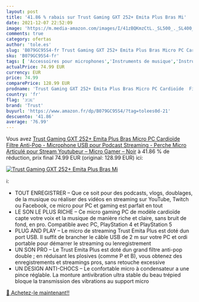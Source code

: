 ```yaml
---
layout: post
title: '41.86 % rabais sur Trust Gaming GXT 252+ Emita Plus Bras Mi'
date: 2021-12-07 22:52:09
image: 'https://m.media-amazon.com/images/I/41zBQKmzCtL._SL500_._SL400_.jpg'
comments: true
category: ofertas
author: 'tole.es'
slug: 'B079GC95S4-fr Trust Gaming GXT 252+ Emita Plus Bras Micro PC Cardioïde...'
sku: 'B079GC95S4-fr'
tags: [ 'Accessoires pour microphones','Instruments de musique','Instruments de musique et Sono','Microphones et packs','Pieds et supports pour micros','trust', ]
actualPrice: 74.99 EUR
currency: EUR
price: 74.99
comparePrice: 128.99 EUR
prodname: 'Trust Gaming GXT 252+ Emita Plus Bras Micro PC Cardioïde  Filtre Anti-Pop - Microphone USB pour Podcast  Streaming - Perche Micro Articulé pour Stream  Youtubeur – Micro Gamer – Noir'
country: 'fr'
flag: '🇫🇷'
brand: 'Trust'
buyurl: 'https://www.amazon.fr/dp/B079GC95S4/?tag=tolees0d-21'
descuento: '41.86'
average: '76.99'
---
```


Vous avez [Trust Gaming GXT 252+ Emita Plus Bras Micro PC Cardioïde  Filtre Anti-Pop - Microphone USB pour Podcast  Streaming - Perche Micro Articulé pour Stream  Youtubeur – Micro Gamer – Noir](https://www.amazon.fr/dp/B079GC95S4/?tag=tolees0d-21)  à  41.86 % de réduction, prix final  74.99 EUR (original: 128.99 EUR) ici:

[![Trust Gaming GXT 252+ Emita Plus Bras Mi](https://m.media-amazon.com/images/I/41zBQKmzCtL._SL500_._SL400_.jpg)](https://www.amazon.fr/dp/B079GC95S4/?tag=tolees0d-21)

ℹ️:

- TOUT ENREGISTRER – Que ce soit pour des podcasts, vlogs, doublages, de la musique ou réaliser des vidéos en streaming sur YouTube, Twitch ou Facebook, ce micro pour PC et gaming est parfait en tout
- LE SON LE PLUS RICHE – Ce micro gaming PC de modèle cardioïde capte votre voix et la musique de manière riche et claire, sans bruit de fond, en pro. Compatible avec PC, PlayStation 4 et PlayStation 5
- PLUG AND PLAY – Le micro de streaming Trust Emita Plus est doté dun port USB. Il suffit de brancher le câble USB de 2 m sur votre PC et ordi portable pour démarrer le streaming ou lenregistrement
- UN SON PRO – Le Trust Emita Plus est doté dun grand filtre anti-pop double ; en réduisant les plosives (comme P et B), vous obtenez des enregistrements et streamings pros, sans retouche excessive
- UN DESIGN ANTI-CHOCS – Le confortable micro à condensateur a une pince réglable. La monture antivibration ultra stable du beau trépied bloque la transmission des vibrations au support micro

[🛒 Achetez-le maintenant!!](https://www.amazon.fr/dp/B079GC95S4/?tag=tolees0d-21)
